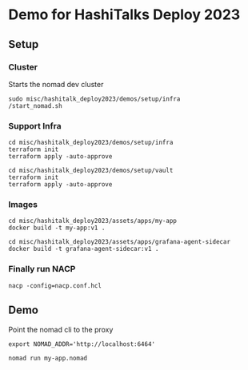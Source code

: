 # Demo for HashiTalks Deploy 2023

## Setup

### Cluster

Starts the nomad dev cluster

```
sudo misc/hashitalk_deploy2023/demos/setup/infra
/start_nomad.sh
```

### Support Infra

```
cd misc/hashitalk_deploy2023/demos/setup/infra
terraform init
terraform apply -auto-approve
```

```
cd misc/hashitalk_deploy2023/demos/setup/vault
terraform init
terraform apply -auto-approve
```

### Images

```
cd misc/hashitalk_deploy2023/assets/apps/my-app
docker build -t my-app:v1 .
```

```
cd misc/hashitalk_deploy2023/assets/apps/grafana-agent-sidecar
docker build -t grafana-agent-sidecar:v1 .
```

### Finally run NACP
```
nacp -config=nacp.conf.hcl
```

## Demo

Point the nomad cli to the proxy
```
export NOMAD_ADDR='http://localhost:6464'

nomad run my-app.nomad
```
